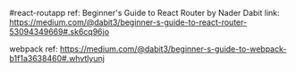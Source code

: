 #react-routapp
ref:  Beginner's Guide to React Router by Nader Dabit
link: https://medium.com/@dabit3/beginner-s-guide-to-react-router-53094349669#.sk6cq96jo

webpack ref:  https://medium.com/@dabit3/beginner-s-guide-to-webpack-b1f1a3638460#.whvtlyunj
